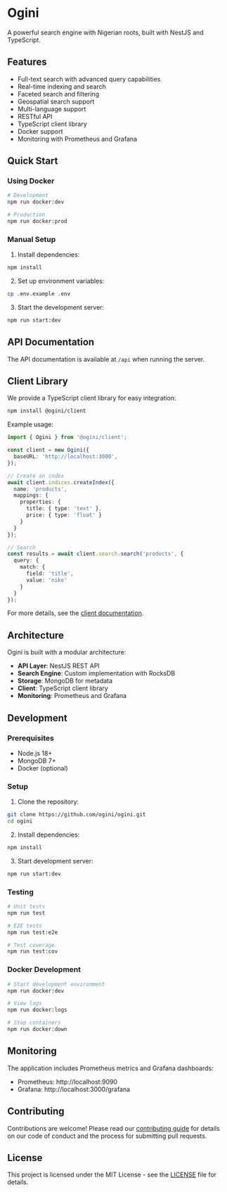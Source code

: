 # Ogini

A powerful search engine with Nigerian roots, built with NestJS and TypeScript.

## Features

- Full-text search with advanced query capabilities
- Real-time indexing and search
- Faceted search and filtering
- Geospatial search support
- Multi-language support
- RESTful API
- TypeScript client library
- Docker support
- Monitoring with Prometheus and Grafana

## Quick Start

### Using Docker

```bash
# Development
npm run docker:dev

# Production
npm run docker:prod
```

### Manual Setup

1. Install dependencies:
```bash
npm install
```

2. Set up environment variables:
```bash
cp .env.example .env
```

3. Start the development server:
```bash
npm run start:dev
```

## API Documentation

The API documentation is available at `/api` when running the server.

## Client Library

We provide a TypeScript client library for easy integration:

```bash
npm install @ogini/client
```

Example usage:

```typescript
import { Ogini } from '@ogini/client';

const client = new Ogini({
  baseURL: 'http://localhost:3000',
});

// Create an index
await client.indices.createIndex({
  name: 'products',
  mappings: {
    properties: {
      title: { type: 'text' },
      price: { type: 'float' }
    }
  }
});

// Search
const results = await client.search.search('products', {
  query: {
    match: {
      field: 'title',
      value: 'nike'
    }
  }
});
```

For more details, see the [client documentation](packages/client/README.md).

## Architecture

Ogini is built with a modular architecture:

- **API Layer**: NestJS REST API
- **Search Engine**: Custom implementation with RocksDB
- **Storage**: MongoDB for metadata
- **Client**: TypeScript client library
- **Monitoring**: Prometheus and Grafana

## Development

### Prerequisites

- Node.js 18+
- MongoDB 7+
- Docker (optional)

### Setup

1. Clone the repository:
```bash
git clone https://github.com/ogini/ogini.git
cd ogini
```

2. Install dependencies:
```bash
npm install
```

3. Start development server:
```bash
npm run start:dev
```

### Testing

```bash
# Unit tests
npm run test

# E2E tests
npm run test:e2e

# Test coverage
npm run test:cov
```

### Docker Development

```bash
# Start development environment
npm run docker:dev

# View logs
npm run docker:logs

# Stop containers
npm run docker:down
```

## Monitoring

The application includes Prometheus metrics and Grafana dashboards:

- Prometheus: http://localhost:9090
- Grafana: http://localhost:3000/grafana

## Contributing

Contributions are welcome! Please read our [contributing guide](CONTRIBUTING.md) for details on our code of conduct and the process for submitting pull requests.

## License

This project is licensed under the MIT License - see the [LICENSE](LICENSE) file for details.
